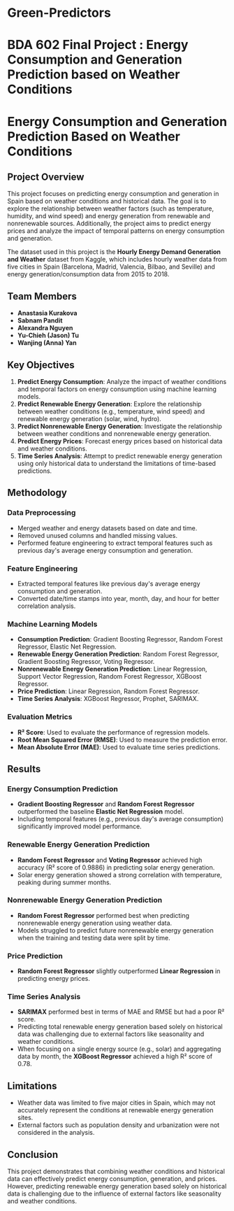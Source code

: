 # Green-Predictors
# BDA 602 Final Project : Energy Consumption and Generation Prediction based on Weather Conditions 
# Energy Consumption and Generation Prediction Based on Weather Conditions

## Project Overview

This project focuses on predicting energy consumption and generation in Spain based on weather conditions and historical data. The goal is to explore the relationship between weather factors (such as temperature, humidity, and wind speed) and energy generation from renewable and nonrenewable sources. Additionally, the project aims to predict energy prices and analyze the impact of temporal patterns on energy consumption and generation.

The dataset used in this project is the **Hourly Energy Demand Generation and Weather** dataset from Kaggle, which includes hourly weather data from five cities in Spain (Barcelona, Madrid, Valencia, Bilbao, and Seville) and energy generation/consumption data from 2015 to 2018.

## Team Members

- **Anastasia Kurakova**  
- **Sabnam Pandit**  
- **Alexandra Nguyen**  
- **Yu-Chieh (Jason) Tu**  
- **Wanjing (Anna) Yan**

## Key Objectives

1. **Predict Energy Consumption**: Analyze the impact of weather conditions and temporal factors on energy consumption using machine learning models.
2. **Predict Renewable Energy Generation**: Explore the relationship between weather conditions (e.g., temperature, wind speed) and renewable energy generation (solar, wind, hydro).
3. **Predict Nonrenewable Energy Generation**: Investigate the relationship between weather conditions and nonrenewable energy generation.
4. **Predict Energy Prices**: Forecast energy prices based on historical data and weather conditions.
5. **Time Series Analysis**: Attempt to predict renewable energy generation using only historical data to understand the limitations of time-based predictions.

## Methodology

### Data Preprocessing
- Merged weather and energy datasets based on date and time.
- Removed unused columns and handled missing values.
- Performed feature engineering to extract temporal features such as previous day's average energy consumption and generation.

### Feature Engineering
- Extracted temporal features like previous day's average energy consumption and generation.
- Converted date/time stamps into year, month, day, and hour for better correlation analysis.

### Machine Learning Models
- **Consumption Prediction**: Gradient Boosting Regressor, Random Forest Regressor, Elastic Net Regression.
- **Renewable Energy Generation Prediction**: Random Forest Regressor, Gradient Boosting Regressor, Voting Regressor.
- **Nonrenewable Energy Generation Prediction**: Linear Regression, Support Vector Regression, Random Forest Regressor, XGBoost Regressor.
- **Price Prediction**: Linear Regression, Random Forest Regressor.
- **Time Series Analysis**: XGBoost Regressor, Prophet, SARIMAX.

### Evaluation Metrics
- **R² Score**: Used to evaluate the performance of regression models.
- **Root Mean Squared Error (RMSE)**: Used to measure the prediction error.
- **Mean Absolute Error (MAE)**: Used to evaluate time series predictions.

## Results

### Energy Consumption Prediction
- **Gradient Boosting Regressor** and **Random Forest Regressor** outperformed the baseline **Elastic Net Regression** model.
- Including temporal features (e.g., previous day's average consumption) significantly improved model performance.

### Renewable Energy Generation Prediction
- **Random Forest Regressor** and **Voting Regressor** achieved high accuracy (R² score of 0.9886) in predicting solar energy generation.
- Solar energy generation showed a strong correlation with temperature, peaking during summer months.

### Nonrenewable Energy Generation Prediction
- **Random Forest Regressor** performed best when predicting nonrenewable energy generation using weather data.
- Models struggled to predict future nonrenewable energy generation when the training and testing data were split by time.

### Price Prediction
- **Random Forest Regressor** slightly outperformed **Linear Regression** in predicting energy prices.

### Time Series Analysis
- **SARIMAX** performed best in terms of MAE and RMSE but had a poor R² score.
- Predicting total renewable energy generation based solely on historical data was challenging due to external factors like seasonality and weather conditions.
- When focusing on a single energy source (e.g., solar) and aggregating data by month, the **XGBoost Regressor** achieved a high R² score of 0.78.

## Limitations
- Weather data was limited to five major cities in Spain, which may not accurately represent the conditions at renewable energy generation sites.
- External factors such as population density and urbanization were not considered in the analysis.

## Conclusion
This project demonstrates that combining weather conditions and historical data can effectively predict energy consumption, generation, and prices. However, predicting renewable energy generation based solely on historical data is challenging due to the influence of external factors like seasonality and weather conditions.

